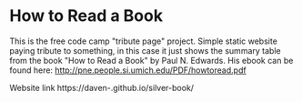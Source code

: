 # How to Read a Book

This is the free code camp "tribute page" project. Simple static website paying tribute to something, in this case it just shows the summary table from the book "How to Read a Book" by Paul N. Edwards. His ebook can be found here: http://pne.people.si.umich.edu/PDF/howtoread.pdf

Website link https://daven-.github.io/silver-book/
